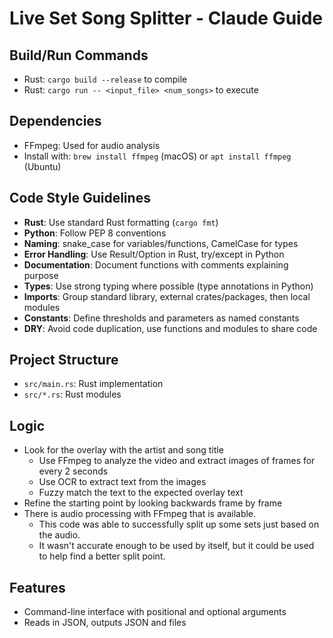# Live Set Song Splitter - Claude Guide

## Build/Run Commands
- Rust: `cargo build --release` to compile
- Rust: `cargo run -- <input_file> <num_songs>` to execute

## Dependencies
- FFmpeg: Used for audio analysis
- Install with: `brew install ffmpeg` (macOS) or `apt install ffmpeg` (Ubuntu)

## Code Style Guidelines
- **Rust**: Use standard Rust formatting (`cargo fmt`)
- **Python**: Follow PEP 8 conventions
- **Naming**: snake_case for variables/functions, CamelCase for types
- **Error Handling**: Use Result/Option in Rust, try/except in Python
- **Documentation**: Document functions with comments explaining purpose
- **Types**: Use strong typing where possible (type annotations in Python)
- **Imports**: Group standard library, external crates/packages, then local modules
- **Constants**: Define thresholds and parameters as named constants
- **DRY**: Avoid code duplication, use functions and modules to share code

## Project Structure
- `src/main.rs`: Rust implementation
- `src/*.rs`: Rust modules

## Logic

- Look for the overlay with the artist and song title
  - Use FFmpeg to analyze the video and extract images of frames for every 2 seconds
  - Use OCR to extract text from the images
  - Fuzzy match the text to the expected overlay text
- Refine the starting point by looking backwards frame by frame
- There is audio processing with FFmpeg that is available.
  - This code was able to successfully split up some sets just based on the audio.
  - It wasn't accurate enough to be used by itself, but it could be used to help find a better split point.

## Features

- Command-line interface with positional and optional arguments
- Reads in JSON, outputs JSON and files